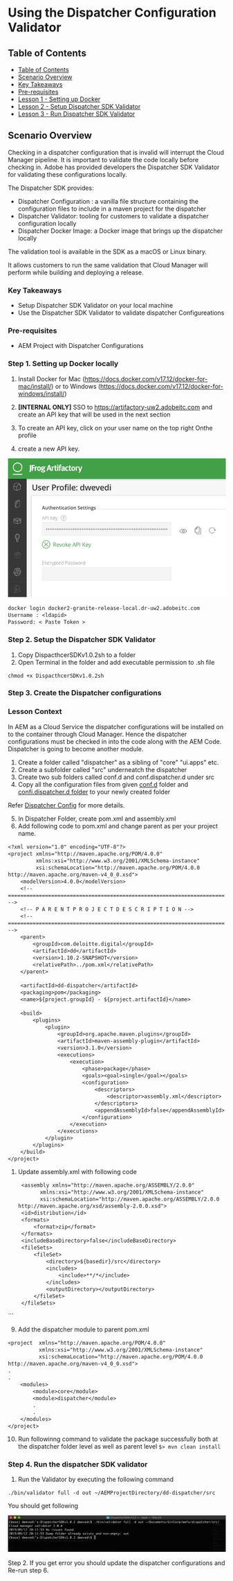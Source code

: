 # Using the Dispatcher Configuration Validator

## Table of Contents

  
  - [Table of Contents](#table-of-contents)
  - [Scenario Overview](#scenario-overview)
  - [Key Takeaways](#key-takeaways)
 - [Pre-requisites](#pre-requisites)
  - [Lesson 1 - Setting up Docker](#lesson-1---setting-up-docker)
  - [Lesson 2 - Setup Dispatcher SDK Validator](#lesson-2---setup-dispatcher-sdk-validator)
  - [Lesson 3 - Run Dispatcher SDK Validator](#lesson-3---run-dispatcher-sdk-validator)


## Scenario Overview

Checking in a dispatcher configuration that is invalid will interrupt the Cloud Manager pipeline. It is important to validate the code locally before checking in. Adobe has provided developers the Dispatcher SDK Validator for validating these configurations locally.

The Dispatcher SDK provides:

* Dispatcher Configuration : a vanilla file structure containing the configuration files to include in a maven project for the dispatcher
* Dispatcher Validator: tooling for customers to validate a dispatcher configuration locally
* Dispatcher Docker Image: a Docker image that brings up the dispatcher locally

The validation tool is available in the SDK as a macOS or Linux binary.

It allows customers to run the same validation that Cloud Manager will perform while building and deploying a release.

### Key Takeaways

* Setup Dispatcher SDK Validator on your local machine
* Use the Dispatcher SDK Validator to validate dispatcher Configureations


### Pre-requisites

* AEM Project with Dispatcher Configurations

### Step 1. Setting up Docker locally

1. Install Docker for Mac (https://docs.docker.com/v17.12/docker-for-mac/install/) or to Windows (https://docs.docker.com/v17.12/docker-for-windows/install/)

2. **[INTERNAL ONLY]** SSO to https://artifactory-uw2.adobeitc.com and create an API key that will be used in the next section
3. To create an API key, click on your user name on the top right 
Onthe profile
4. create a new API key. 

![SSO](./sso.jpg)

```
docker login docker2-granite-release-local.dr-uw2.adobeitc.com 
Username : <ldapid>
Password: < Paste Token >

```
### Step 2. Setup the Dispatcher SDK Validator

1. Copy DispacthcerSDKv1.0.2sh to a folder
2. Open Terminal in the folder and add executable permission to .sh file
```
chmod +x DispacthcerSDKv1.0.2sh
```

### Step 3. Create the Dispatcher configurations

### Lesson Context
In AEM as a Cloud Service the dispatcher configurations will be installed on to the container through Cloud Manager. Hence the dispatcher configurations must be checked in into the code along with the AEM Code. Dispatcher is going to become another module.

1. Create a folder called "dispatcher" as a sibling of "core" "ui.apps" etc.
2. Create a subfolder called "src" underneatch the dispatcher
3. Create two sub folders called conf.d and conf.dispatcher.d under src
4. Copy all the configuration files from  given [conf.d](./dispatcher/src/conf.d) folder and [confi.dispatcher.d folder](./dispatcher/src/conf.d) to your newly created folder

Refer [Dispatcher Config](DispatcherConfig.md) for more details.

5. In Dispatcher Folder, create pom.xml and assembly.xml
6. Add following code to pom.xml and change parent as per your project name.

```
<?xml version="1.0" encoding="UTF-8"?>
<project xmlns="http://maven.apache.org/POM/4.0.0"
         xmlns:xsi="http://www.w3.org/2001/XMLSchema-instance"
         xsi:schemaLocation="http://maven.apache.org/POM/4.0.0 http://maven.apache.org/maven-v4_0_0.xsd">
    <modelVersion>4.0.0</modelVersion>
    <!-- ====================================================================== -->
    <!-- P A R E N T P R O J E C T D E S C R I P T I O N -->
    <!-- ====================================================================== -->
    <parent>
        <groupId>com.deloitte.digital</groupId>
        <artifactId>dd</artifactId>
        <version>1.10.2-SNAPSHOT</version>
        <relativePath>../pom.xml</relativePath>
    </parent>
 
    <artifactId>dd-dispatcher</artifactId>
    <packaging>pom</packaging>
    <name>${project.groupId} - ${project.artifactId}</name>
 
    <build>
        <plugins>
            <plugin>
                <groupId>org.apache.maven.plugins</groupId>
                <artifactId>maven-assembly-plugin</artifactId>
                <version>3.1.0</version>
                <executions>
                    <execution>
                        <phase>package</phase>
                        <goals><goal>single</goal></goals>
                        <configuration>
                            <descriptors>
                                <descriptor>assembly.xml</descriptor>
                            </descriptors>
                            <appendAssemblyId>false</appendAssemblyId>
                        </configuration>
                    </execution>
                </executions>
            </plugin>
        </plugins>
    </build>
</project>

```

1. Update assembly.xml with following code
   ```
    <assembly xmlns="http://maven.apache.org/ASSEMBLY/2.0.0"
          xmlns:xsi="http://www.w3.org/2001/XMLSchema-instance"
          xsi:schemaLocation="http://maven.apache.org/ASSEMBLY/2.0.0 http://maven.apache.org/xsd/assembly-2.0.0.xsd">
    <id>distribution</id>
    <formats>
        <format>zip</format>
    </formats>
    <includeBaseDirectory>false</includeBaseDirectory>
    <fileSets>
        <fileSet>
            <directory>${basedir}/src</directory>
            <includes>
                <include>**/*</include>
            </includes>
            <outputDirectory></outputDirectory>
        </fileSet>
    </fileSets>
</assembly>
   ```

9. Add the dispatcher module to parent pom.xml
```
<project  xmlns="http://maven.apache.org/POM/4.0.0"
          xmlns:xsi="http://www.w3.org/2001/XMLSchema-instance"
          xsi:schemaLocation="http://maven.apache.org/POM/4.0.0 http://maven.apache.org/maven-v4_0_0.xsd">
.
.
    <modules>
        <module>core</module>
        <module>dispatcher</module>
        .
        .
    </modules>
</project>

```
10.  Run followinng command to validate the package successfully both at the dispatcher folder level as well as parent level
    ```
    $> mvn clean install
    ```


### Step 4. Run the dispatcher SDK validator

1. Run the Validator by executing the following command

```
./bin/validator full -d out ~/AEMProjectDirectory/dd-dispatcher/src

```

You should get following 

![Terminal Output](validator-terminal.jpeg)

Step 2. If you get error you should update the dispatcher configurations and Re-run step 6.
